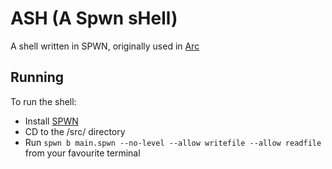 # ASH (A Spwn sHell)

A shell written in SPWN, originally used in [Arc](https://github.com/arc-spwn/Arc)

## Running

To run the shell:

- Install [SPWN](https://github.com/Spu7Nix/SPWN-language/releases)
- CD to the /src/ directory
- Run `spwn b main.spwn --no-level --allow writefile --allow readfile` from your favourite terminal
